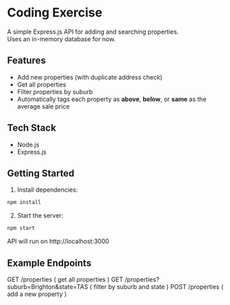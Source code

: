 # Coding Exercise

A simple Express.js API for adding and searching properties.  
Uses an in-memory database for now.

## Features

- Add new properties (with duplicate address check)
- Get all properties
- Filter properties by suburb
- Automatically tags each property as **above**, **below**, or **same** as the average sale price

## Tech Stack

- Node.js
- Express.js

## Getting Started

1. Install dependencies:

```bash
npm install
```

2. Start the server:

```bash
npm start
```

API will run on http://localhost:3000

## Example Endpoints

GET /properties ( get all properties )
GET /properties?suburb=Brighton&state=TAS ( filter by suburb and state )
POST /properties ( add a new property )
